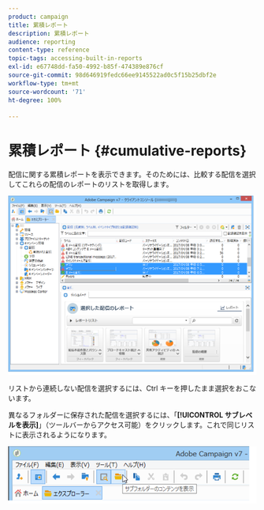 ```yaml
---
product: campaign
title: 累積レポート
description: 累積レポート
audience: reporting
content-type: reference
topic-tags: accessing-built-in-reports
exl-id: e67748dd-fa50-4992-b85f-474389e876cf
source-git-commit: 98d646919fedc66ee9145522ad0c5f15b25dbf2e
workflow-type: tm+mt
source-wordcount: '71'
ht-degree: 100%

---
```


# 累積レポート {#cumulative-reports}

配信に関する累積レポートを表示できます。そのためには、比較する配信を選択してこれらの配信のレポートのリストを取得します。

![](assets/s_ncs_user_report_compare_tab.png)

リストから連続しない配信を選択するには、Ctrl キーを押したまま選択をおこないます。

異なるフォルダーに保存された配信を選択するには、「**[!UICONTROL サブレベルを表示]**」（ツールバーからアクセス可能）をクリックします。これで同じリストに表示されるようになります。

![](assets/s_ncs_user_display_children_icon.png)
